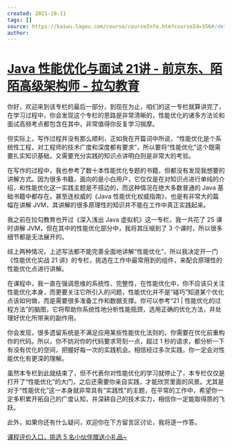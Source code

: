 ```yaml
---
created: 2021-10-11
tags: []
source: https://kaiwu.lagou.com/course/courseInfo.htm?courseId=356#/detail/pc?id=4177
author: 
---
```


# [Java 性能优化与面试 21讲 - 前京东、陌陌高级架构师 - 拉勾教育](https://kaiwu.lagou.com/course/courseInfo.htm?courseId=356#/detail/pc?id=4177)


你好，欢迎来到该专栏的最后一部分，到现在为止，咱们的这一专栏就算讲完了，在学习过程中，你会发现这个专栏的思路是非常清晰的，性能优化的诸多方法论和面试高频考点都包含在其中，非常值得你反复学习揣摩。

但实际上，写作过程并没有那么顺利，正如我在开篇词中所说，“性能优化是个系统性工程，对工程师的技术广度和深度都有要求”，所以要将“性能优化”这个既需要扎实知识基础，又需要充分实践的知识点讲明白则是非常大的考验。

在写作的过程中，我也参考了数十本性能优化专题的书籍，但都没有发现我想要的讲解方式。因为很多书籍，面向的是小白用户，它仅仅是在对知识点进行单纯的介绍，和性能优化这一实践主题是不搭边的，而这种情况在绝大多数普通的 Java 基础书籍中都存在。甚至连权威的《Java 性能优化权威指南》，也是有非常大的篇幅在讲解 JVM，其讲解的很多原理性的知识并不能在工作中真正实践起来。

我之前在拉勾教育也开过《深入浅出 Java 虚拟机》这一专栏，我一共花了 25 课时讲解 JVM，但在其中的性能优化部分中，我将其压缩到了 3 个课时，所以很多细节都是无法展开的。

综上两种情况，上述写法都不能完善全面地讲解“性能优化”，所以我决定开一门《性能优化实战 21 讲》的专栏，挑选在工作中最常用到的组件，来配合原理性的性能优化点进行讲解。

在课程中，我一直在强调思维的系统性、完整性，在性能优化中，你不应该只关注性能优化本身，而更要关注它所引入的问题，性能优化并不是“碰巧”知道某个优化点该如何做，而是需要很多准备工作和数据支撑。你可以参考“21 | 性能优化的过程方法”的脑图，它将帮助你系统性地分析性能瓶颈，选用正确的优化方法，并处理好优化所带来的副作用。

你会发现，很多遗留系统是不满足应用某些性能优化法则的，你需要在优化前重构你的代码。所以，你不妨对你的代码要求苛刻一点，超过 1 秒的请求，都分析一下有没有优化的空间，把握好每一次的实践机会。相信经过多次实践，你一定会对性能优化有更深的理解。

虽然本专栏到此就结束了，但不代表你对性能优化的学习就停止了，本专栏仅仅是打开了“性能优化”的大门，之后还需要你亲自实践，才能欣赏里面的风景。尤其是对于“性能优化”这一本身就非常具有“实践性”的主题，在平常的工作中，希望你一定多积累开拓自己的广度认知，并深耕自己的技术实力，相信你一定能取得质的飞跃。

此外，如果你还有什么疑问，欢迎你在下方留言区讨论，我将逐一作答。

[课程评价入口，挑选 5 名小伙伴赠送小礼品~](https://wj.qq.com/s2/7200077/1134/)
